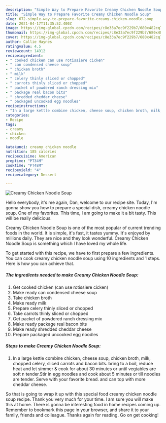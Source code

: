 ```yaml
---
description: "Simple Way to Prepare Favorite Creamy Chicken Noodle Soup"
title: "Simple Way to Prepare Favorite Creamy Chicken Noodle Soup"
slug: 672-simple-way-to-prepare-favorite-creamy-chicken-noodle-soup
date: 2021-04-17T11:35:52.400Z
image: https://img-global.cpcdn.com/recipes/c8e33a7ec9f229b7/680x482cq70/creamy-chicken-noodle-soup-recipe-main-photo.jpg
thumbnail: https://img-global.cpcdn.com/recipes/c8e33a7ec9f229b7/680x482cq70/creamy-chicken-noodle-soup-recipe-main-photo.jpg
cover: https://img-global.cpcdn.com/recipes/c8e33a7ec9f229b7/680x482cq70/creamy-chicken-noodle-soup-recipe-main-photo.jpg
author: Callie Haynes
ratingvalue: 4.5
reviewcount: 14912
recipeingredient:
- " cooked chicken can use rotissiere cicken"
- " can condensed cheese soup"
- " chicken broth"
- " milk"
- " celery thinly sliced or chopped"
- " carrots thinly sliced or chopped"
- " packet of powdered ranch dressing mix"
- " package real bacon bits"
- " shredded cheddar cheese"
- " packaged uncooked egg noodles"
recipeinstructions:
- "In a large kettle combine chicken, cheese soup, chicken broth, milk, chopped celery, sliced carrots and bacon bits. bring to a boil, reduce heat and let simmer &amp; cook for about 30 minutes or until vegtables are soft n tender.Stir in egg noodles and cook about 5 minutes or till noodles are tender. Serve with your favorite bread. and can top with more cheddar cheese."
categories:
- Recipe
tags:
- creamy
- chicken
- noodle

katakunci: creamy chicken noodle 
nutrition: 185 calories
recipecuisine: American
preptime: "PT34M"
cooktime: "PT48M"
recipeyield: "4"
recipecategory: Dessert

---
```



![Creamy Chicken Noodle Soup](https://img-global.cpcdn.com/recipes/c8e33a7ec9f229b7/680x482cq70/creamy-chicken-noodle-soup-recipe-main-photo.jpg)

Hello everybody, it's me again, Dan, welcome to our recipe site. Today, I'm gonna show you how to prepare a special dish, creamy chicken noodle soup. One of my favorites. This time, I am going to make it a bit tasty. This will be really delicious.

Creamy Chicken Noodle Soup is one of the most popular of current trending foods in the world. It is simple, it's fast, it tastes yummy. It's enjoyed by millions daily. They are nice and they look wonderful. Creamy Chicken Noodle Soup is something which I have loved my whole life.




To get started with this recipe, we have to first prepare a few ingredients. You can cook creamy chicken noodle soup using 10 ingredients and 1 steps. Here is how you can achieve that.

<!--inarticleads1-->

##### The ingredients needed to make Creamy Chicken Noodle Soup:

1. Get  cooked chicken (can use rotissiere cicken)
1. Make ready  can condensed cheese soup
1. Take  chicken broth
1. Make ready  milk
1. Prepare  celery thinly sliced or chopped
1. Take  carrots thinly sliced or chopped
1. Get  packet of powdered ranch dressing mix
1. Make ready  package real bacon bits
1. Make ready  shredded cheddar cheese
1. Prepare  packaged uncooked egg noodles




<!--inarticleads2-->

##### Steps to make Creamy Chicken Noodle Soup:

1. In a large kettle combine chicken, cheese soup, chicken broth, milk, chopped celery, sliced carrots and bacon bits. bring to a boil, reduce heat and let simmer &amp; cook for about 30 minutes or until vegtables are soft n tender.Stir in egg noodles and cook about 5 minutes or till noodles are tender. Serve with your favorite bread. and can top with more cheddar cheese.




So that is going to wrap it up with this special food creamy chicken noodle soup recipe. Thank you very much for your time. I am sure you will make this at home. There is gonna be interesting food in home recipes coming up. Remember to bookmark this page in your browser, and share it to your family, friends and colleague. Thanks again for reading. Go on get cooking!
